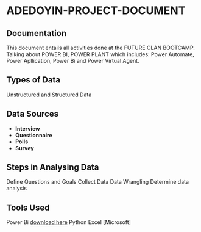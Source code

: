 # ADEDOYIN-PROJECT-DOCUMENT
## Documentation
This document entails all activities done at the FUTURE CLAN BOOTCAMP.
Talking about POWER BI, POWER PLANT which includes: Power Automate, Power Apllication, Power Bi and Power Virtual Agent.
## Types of Data

Unstructured and Structured Data
## Data Sources
- **Interview**
- **Questionnaire**
- **Polls**
- **Survey**
## Steps in Analysing Data
Define Questions and Goals
Collect Data
Data Wrangling
Determine data analysis
## Tools Used
Power Bi [download here](https://microsoft.com)
Python
Excel [Microsoft]
